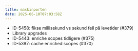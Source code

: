 ```yaml
---
title: maskinporten
date: 2025-06-10T07:03:58Z
---
```

- ID-5458: fikse millisekund vs sekund feil på levetider (#379)
- Library upgrades
- ID-5443: enriche scopes tidligere (#375)
- ID-5387: cache enriched scopes (#370)

